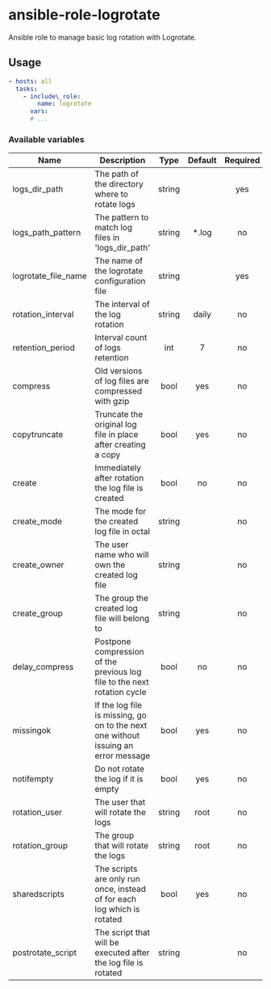 # ansible-role-logrotate

Ansible role to manage basic log rotation with Logrotate.

## Usage

```yaml
- hosts: all
  tasks:
    - include\_role:
        name: logrotate
      vars:
      # ...
```
  
### Available variables

| Name | Description | Type | Default | Required |
|------|-------------|:----:|:-----:|:-----:|
| logs\_dir\_path | The path of the directory where to rotate logs | string | | yes |
| logs\_path\_pattern | The pattern to match log files in 'logs\_dir\_path' | string | *.log | no |
| logrotate\_file\_name | The name of the logrotate configuration file | string | | yes |
| rotation\_interval | The interval of the log rotation | string | daily | no |
| retention\_period | Interval count of logs retention | int | 7 | no |
| compress | Old versions of log files are compressed with gzip | bool | yes | no |
| copytruncate | Truncate the original log file in place after creating a copy | bool | yes | no |
| create | Immediately after rotation the log file is created | bool | no | no |
| create_mode | The mode for the created log file in octal | string | | no |
| create_owner | The user name who will own the created log file | string | | no |
| create_group | The group the created log file will belong to | string | | no |
| delay\_compress | Postpone compression of the previous log file to the next rotation cycle | bool | no | no |
| missingok | If the log file is missing, go on to the next one without issuing an error message | bool | yes | no |
| notifempty | Do not rotate the log if it is empty | bool | yes | no |
| rotation\_user | The user that will rotate the logs | string | root | no |
| rotation\_group | The group that will rotate the logs | string | root | no |
| sharedscripts | The scripts are only run once, instead of for each log which is rotated | bool | yes | no 
| postrotate_script | The script that will be executed after the log file is rotated | string | | no |

